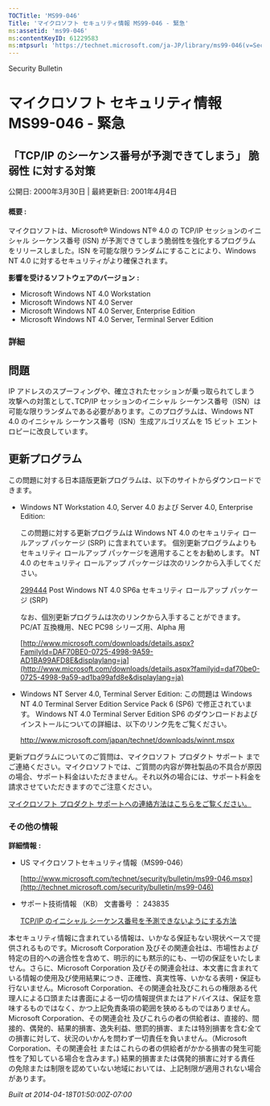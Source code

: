 ```yaml
---
TOCTitle: 'MS99-046'
Title: 'マイクロソフト セキュリティ情報 MS99-046 - 緊急'
ms:assetid: 'ms99-046'
ms:contentKeyID: 61229583
ms:mtpsurl: 'https://technet.microsoft.com/ja-JP/library/ms99-046(v=Security.10)'
---
```


Security Bulletin

マイクロソフト セキュリティ情報 MS99-046 - 緊急
===============================================

「TCP/IP のシーケンス番号が予測できてしまう」 脆弱性 に対する対策
-----------------------------------------------------------------

公開日: 2000年3月30日 | 最終更新日: 2001年4月4日

#### 概要 :

マイクロソフトは、Microsoft® Windows NT® 4.0 の TCP/IP セッションのイニシャル シーケンス番号 (ISN) が予測できてしまう脆弱性を強化するプログラムをリリースしました。ISN を可能な限りランダムにすることにより、Windows NT 4.0 に対するセキュリティがより確保されます。

**影響を受けるソフトウェアのバージョン** **:**

-   Microsoft Windows NT 4.0 Workstation
-   Microsoft Windows NT 4.0 Server
-   Microsoft Windows NT 4.0 Server, Enterprise Edition
-   Microsoft Windows NT 4.0 Server, Terminal Server Edition

### 詳細

問題
----


IP アドレスのスプーフィングや、確立されたセッションが乗っ取られてしまう攻撃への対策として､TCP/IP セッションのイニシャル シーケンス番号（ISN）は可能な限りランダムである必要があります。このプログラムは、Windows NT 4.0 のイニシャル シーケンス番号（ISN）生成アルゴリズムを 15 ビット エントロピーに改良しています。

更新プログラム
--------------


この問題に対する日本語版更新プログラムは、以下のサイトからダウンロードできます。

-   Windows NT Workstation 4.0, Server 4.0 および Server 4.0, Enterprise Edition:

    この問題に対する更新プログラムは Windows NT 4.0 のセキュリティ ロールアップ パッケージ (SRP) に含まれています。
    個別更新プログラムよりもセキュリティ ロールアップ パッケージを適用することをお勧めします。
    NT 4.0 のセキュリティ ロールアップ パッケージは次のリンクから入手してください。

    [299444](http://support.microsoft.com/kb/299444) Post Windows NT 4.0 SP6a セキュリティ ロールアップ パッケージ (SRP)

    なお、個別更新プログラムは次のリンクから入手することができます。
    PC/AT 互換機用、NEC PC98 シリーズ用、Alpha 用

    [http://www.microsoft.com/downloads/details.aspx?FamilyId=DAF70BE0-0725-4998-9A59-AD1BA99AFD8E&displaylang=ja](http://www.microsoft.com/downloads/details.aspx?familyid=daf70be0-0725-4998-9a59-ad1ba99afd8e&displaylang=ja)

-   Windows NT Server 4.0, Terminal Server Edition:
    この問題は Windows NT 4.0 Terminal Server Edition Service Pack 6 (SP6) で修正されています。 Windows NT 4.0 Terminal Server Edition SP6 のダウンロードおよびインストールについての詳細は、以下のリンク先をご覧ください。

    <http://www.microsoft.com/japan/technet/downloads/winnt.mspx>

更新プログラムについてのご質問は、マイクロソフト プロダクト サポート までご連絡ください。マイクロソフトでは、ご質問の内容が弊社製品の不具合が原因の場合、サポート料金はいただきません。それ以外の場合には、サポート料金を請求させていただきますのでご注意ください。

[マイクロソフト プロダクト サポートへの連絡方法はこちらをご覧ください。](http://www.microsoft.com/japan/security/support/patchqa.mspx)

### その他の情報

**詳細情報** **:**

-   US マイクロソフトセキュリティ情報（MS99-046）

    [http://www.microsoft.com/technet/security/bulletin/ms99-046.mspx](http://technet.microsoft.com/security/bulletin/ms99-046)
-   サポート技術情報 （KB） 文書番号 ： 243835

    [TCP/IP のイニシャル シーケンス番号を予測できないようにする方法](http://support.microsoft.com/kb/243835)

本セキュリティ情報に含まれている情報は、いかなる保証もない現状ベースで提供されるものです。Microsoft Corporation 及びその関連会社は、市場性および特定の目的への適合性を含めて、明示的にも黙示的にも、一切の保証をいたしません。さらに、Microsoft Corporation 及びその関連会社は、本文書に含まれている情報の使用及び使用結果につき、正確性、真実性等、いかなる表明・保証も行ないません。Microsoft Corporation、その関連会社及びこれらの権限ある代理人による口頭または書面による一切の情報提供またはアドバイスは、保証を意味するものではなく、かつ上記免責条項の範囲を狭めるものではありません。Microsoft Corporation、その関連会社 及びこれらの者の供給者は、直接的、間接的、偶発的、結果的損害、逸失利益、懲罰的損害、または特別損害を含む全ての損害に対して、状況のいかんを問わず一切責任を負いません。（Microsoft Corporation、その関連会社 またはこれらの者の供給者がかかる損害の発生可能性を了知している場合を含みます。) 結果的損害または偶発的損害に対する責任の免除または制限を認めていない地域においては、上記制限が適用されない場合があります。

*Built at 2014-04-18T01:50:00Z-07:00*

